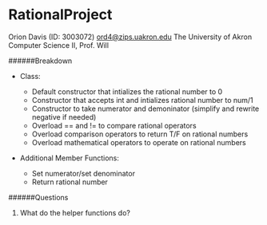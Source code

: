 # RationalProject
Orion Davis (ID: 3003072) ord4@zips.uakron.edu
The University of Akron
Computer Science II, Prof. Will

######Breakdown
- Class:
   - Default constructor that intializes the rational number to 0
   - Constructor that accepts int and intializes rational number to num/1
   - Constructor to take numerator and demoninator (simplify and rewrite negative if needed)
   - Overload == and != to compare rational operators
   - Overload comparison operators to return T/F on rational numbers
   - Overload mathematical operators to operate on rational numbers

- Additional Member Functions:
   - Set numerator/set denominator
   - Return rational number

######Questions
1. What do the helper functions do?
